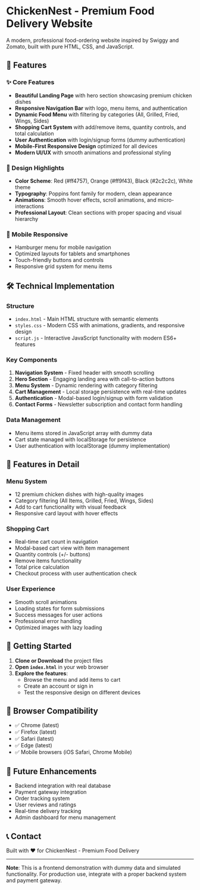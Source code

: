 # ChickenNest - Premium Food Delivery Website

A modern, professional food-ordering website inspired by Swiggy and Zomato, built with pure HTML, CSS, and JavaScript.

## 🚀 Features

### ✨ Core Features
- **Beautiful Landing Page** with hero section showcasing premium chicken dishes
- **Responsive Navigation Bar** with logo, menu items, and authentication
- **Dynamic Food Menu** with filtering by categories (All, Grilled, Fried, Wings, Sides)
- **Shopping Cart System** with add/remove items, quantity controls, and total calculation
- **User Authentication** with login/signup forms (dummy authentication)
- **Mobile-First Responsive Design** optimized for all devices
- **Modern UI/UX** with smooth animations and professional styling

### 🎨 Design Highlights
- **Color Scheme**: Red (#ff4757), Orange (#ff9f43), Black (#2c2c2c), White theme
- **Typography**: Poppins font family for modern, clean appearance
- **Animations**: Smooth hover effects, scroll animations, and micro-interactions
- **Professional Layout**: Clean sections with proper spacing and visual hierarchy

### 📱 Mobile Responsive
- Hamburger menu for mobile navigation
- Optimized layouts for tablets and smartphones
- Touch-friendly buttons and controls
- Responsive grid system for menu items

## 🛠️ Technical Implementation

### Structure
- `index.html` - Main HTML structure with semantic elements
- `styles.css` - Modern CSS with animations, gradients, and responsive design
- `script.js` - Interactive JavaScript functionality with modern ES6+ features

### Key Components
1. **Navigation System** - Fixed header with smooth scrolling
2. **Hero Section** - Engaging landing area with call-to-action buttons
3. **Menu System** - Dynamic rendering with category filtering
4. **Cart Management** - Local storage persistence with real-time updates
5. **Authentication** - Modal-based login/signup with form validation
6. **Contact Forms** - Newsletter subscription and contact form handling

### Data Management
- Menu items stored in JavaScript array with dummy data
- Cart state managed with localStorage for persistence
- User authentication with localStorage (dummy implementation)

## 🌟 Features in Detail

### Menu System
- 12 premium chicken dishes with high-quality images
- Category filtering (All Items, Grilled, Fried, Wings, Sides)
- Add to cart functionality with visual feedback
- Responsive card layout with hover effects

### Shopping Cart
- Real-time cart count in navigation
- Modal-based cart view with item management
- Quantity controls (+/- buttons)
- Remove items functionality
- Total price calculation
- Checkout process with user authentication check

### User Experience
- Smooth scroll animations
- Loading states for form submissions
- Success messages for user actions
- Professional error handling
- Optimized images with lazy loading

## 🚀 Getting Started

1. **Clone or Download** the project files
2. **Open `index.html`** in your web browser
3. **Explore the features**:
   - Browse the menu and add items to cart
   - Create an account or sign in
   - Test the responsive design on different devices

## 📱 Browser Compatibility

- ✅ Chrome (latest)
- ✅ Firefox (latest)
- ✅ Safari (latest)
- ✅ Edge (latest)
- ✅ Mobile browsers (iOS Safari, Chrome Mobile)

## 🎯 Future Enhancements

- Backend integration with real database
- Payment gateway integration
- Order tracking system
- User reviews and ratings
- Real-time delivery tracking
- Admin dashboard for menu management

## 📞 Contact

Built with ❤️ for ChickenNest - Premium Food Delivery

---

**Note**: This is a frontend demonstration with dummy data and simulated functionality. For production use, integrate with a proper backend system and payment gateway.